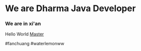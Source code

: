 # We are Dharma Java Developer
### We are in xi'an
Hello World
[Master](http://www.kingscow.com)


 #fanchuang
 #waterlemonww
